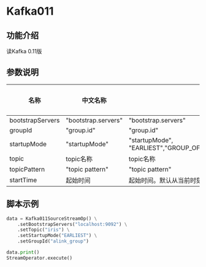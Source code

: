 # Kafka011

## 功能介绍
读Kafka 0.11版

## 参数说明

<!-- This is the start of auto-generated parameter info -->
<!-- DO NOT EDIT THIS PART!!! -->
| 名称 | 中文名称 | 描述 | 类型 | 是否必须？ | 默认值 |
| --- | --- | --- | --- | --- | --- |
| bootstrapServers | "bootstrap.servers" | "bootstrap.servers" | String | ✓ |  |
| groupId | "group.id" | "group.id" | String | ✓ |  |
| startupMode | "startupMode" | "startupMode", "EARLIEST","GROUP_OFFSETS","LATEST","TIMESTAMP" | String | ✓ |  |
| topic | topic名称 | topic名称 | String |  | null |
| topicPattern | "topic pattern" | "topic pattern" | String |  | null |
| startTime | 起始时间 | 起始时间。默认从当前时刻开始读。 | String |  | null |<!-- This is the end of auto-generated parameter info -->


## 脚本示例
```python
data = Kafka011SourceStreamOp() \
    .setBootstrapServers("localhost:9092") \
    .setTopic("iris") \
    .setStartupMode("EARLIEST") \
    .setGroupId("alink_group")

data.print()
StreamOperator.execute()
```